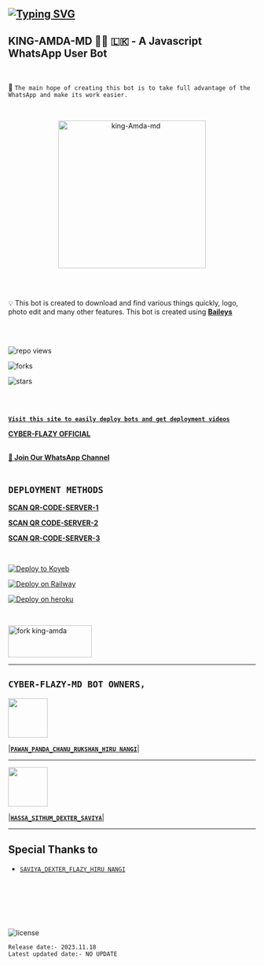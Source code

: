 <br>
  
  ## [![Typing SVG](https://readme-typing-svg.herokuapp.com?font=Rockstar-ExtraBold&color=F33A6A&lines=𝐇𝐈+𝐈𝐀𝐌+🄺𝗜𝗡𝗚╺+🄰𝗠𝗗𝗔+-+𝗕𝗢𝗧.;𝙿𝙾𝚆𝙴𝚁𝙳+𝙱𝚈:+𝙺𝙸𝙽𝙶+𝙰𝙼𝙳𝙰+𝚃𝙴𝙰𝙼;ℂ𝕣𝕖𝕒𝕥𝕖𝕕+𝕓𝕪:𝗠𝗥:+𝗖𝗬𝗕𝗘𝗥.༆𝗙𝗟𝗔𝗭𝗬;𝗠𝗥:+𝗖𝗬𝗕𝗘𝗥.☬𝗗𝗘𝗫𝗧𝗘𝗥༒;𝗠𝗥:+𝗖𝗬𝗕𝗘𝗥.𝗛𝗔𝗦𝗦𝗔࿐;💕ඉතිං+ඔයල🙃;😁හොදින්+ඉන්නවානේ🧚)](https://git.io/typing-svg)

## KING-AMDA-MD 👨‍💻 🇱🇰 - A Javascript WhatsApp User Bot

<br>

🔮 `The main hope of creating this bot is to take full advantage of the WhatsApp and make its work easier.`

<br>
 
  <p align="center">  
  <a href="https://telegra.ph/file/83aed3dcb3881a1995006.jpg">
    <img alt="king-Amda-md" height="300" src="https://telegra.ph/file/83aed3dcb3881a1995006.jpg">
    
  
  </a>
</p>  


<br>
<br>

💡 This bot is created to download and find various things quickly, logo, photo edit and many other features. This bot is created using **[Baileys](https://github.com/WhiskeySockets/Baileys)**

<br>
<br>
  

![repo views](https://hits.seeyoufarm.com/api/count/incr/badge.svg?url=https%3A%2F%2Fgithub.com%2Fflazy122%2FKING-AMDA-MD&count_bg=%2379C83D&title_bg=%23555555&icon=gitpod.svg&icon_color=%23E7E7E7&title=Views&edge_flat=false)

![forks](https://img.shields.io/github/forks/flazy123/KING-AMDA-MD?label=Forks&style=social)

![stars](https://telegra.ph/file/a175fe461a061f2159e7f.jpg)

<br>
<br>


 **[`Visit this site to easily deploy bots and get deployment videos`](tiktok.com/@_cyber_hr_king)**


**[CYBER-FLAZY OFFICIAL](https://www.youtube.com/@cyber_flazy)**
<br>
<br>

**[🚀 Join Our WhatsApp Channel](https://chat.whatsapp.com/L6Rw4onJlfBJGprvSQh9I2)**
<br>
<br>

 **`DEPLOYMENT METHODS`**
---
**[SCAN QR-CODE-SERVER-1](https://replit.com/@savigaming2009/KING-AMDA-BOT-QR?v=1)**



**[SCAN QR CODE-SERVER-2](https://replit.com/@savigaming2009/KING-AMDA-BOT-QR?v=1)**

  

**[SCAN QR-CODE-SERVER-3](https://replit.com/@savigaming2009/KING-AMDA-BOT-QR?v=1)**


<br>

[![Deploy to Koyeb](https://www.koyeb.com/static/images/deploy/button.svg)](https://app.koyeb.com/apps/deploy?type=git&repository=github.com/prabathLK/PRABATH-MD&branch=main&env[BOT_NUMBER]&env[SESSION_ID]&env[GITHUB_USERNAME]&env[GITHUB_AUTH_TOKEN]&name=prabath-md)
<br>

[![Deploy on Railway](https://railway.app/button.svg)](https://railway.app/template/2B1VYo)
<br>

[![Deploy on heroku](https://www.herokucdn.com/deploy/button.svg)](https://dashboard.heroku.com/new?button-url=https://github.com/flazy123/KING-AMDA-MD&template=https://github.com/flazy123/KING-AMDA-MD.git)

<br>

  
<a href="https://github.com/flazy123/KING-AMDA-MD/fork" target="blank"><img align="center" src="https://i.imgur.com/cxaSEWe.png" alt="fork king-amda" height="65" width="170" /></a>

 ---



## **`CYBER-FLAZY-MD BOT OWNERS,`**


   <a href="tiktok.com/@_cyber_hr_king/"><img src="https://telegra.ph/file/83aed3dcb3881a1995006.jpg" width=80 height=80></a>   

|**[`PAWAN_PANDA_CHANU_RUKSHAN_HIRU NANGI`](tiktok.com/@_cyber_hr_king)**|

---

<a href="https://www.youtube.com/@cyber_flazy"><img src="https://telegra.ph/file/d98b00d1851c1463d4328.jpg" width=80 height=80></a> 

|**[`HASSA_SITHUM_DEXTER_SAVIYA`](tiktok.com/@_cyber_hr_king)**|

---

## Special Thanks to
* [`SAVIYA_DEXTER_FLAZY_HIRU NANGI`](tiktok.com/@_cyber_hr_king/)

<br>
<br>
<br>
<br>
<br>


![license](https://telegra.ph/file/c6fd0d6f04230db5ca07c.jpg?color=green&label=License&style=plastic)



`Release date:- 2023.11.18`
<br>
`Latest updated date:- NO UPDATE`
